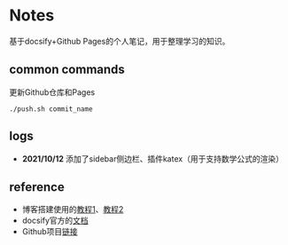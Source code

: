 # Notes

基于docsify+Github Pages的个人笔记，用于整理学习的知识。

## common commands

更新Github仓库和Pages
```
./push.sh commit_name
```

## logs
- **2021/10/12** 添加了sidebar侧边栏、插件katex（用于支持数学公式的渲染）

## reference
- 博客搭建使用的[教程1](https://zhuanlan.zhihu.com/p/101126727)、[教程2](https://zhuanlan.zhihu.com/p/70219397)
- docsify官方的[文档](https://docsify.js.org/#/)
- Github项目[链接](https://github.com/BabelTower/notes)

